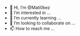 - 👋 Hi, I’m @Mati0kez
- 👀 I’m interested in ...
- 🌱 I’m currently learning ...
- 💞️ I’m looking to collaborate on ...
- 📫 How to reach me ...

<!---
Mati0kez/Mati0kez is a ✨ special ✨ repository because its `README.md` (this file) appears on your GitHub profile.
You can click the Preview link to take a look at your changes.
--->
